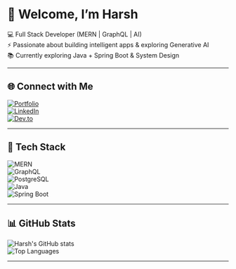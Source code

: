 # 🙏 Welcome, I’m Harsh

💻 Full Stack Developer (MERN | GraphQL | AI)  
⚡ Passionate about building intelligent apps & exploring Generative AI  
📚 Currently exploring Java + Spring Boot & System Design

---

## 🌐 Connect with Me

[![Portfolio](https://img.shields.io/badge/Portfolio-000000?style=for-the-badge&logo=vercel&logoColor=white)](https://your-portfolio-link.com)  
[![LinkedIn](https://img.shields.io/badge/LinkedIn-0A66C2?style=for-the-badge&logo=linkedin&logoColor=white)](https://www.linkedin.com/in/hprakash1999)  
[![Dev.to](https://img.shields.io/badge/Dev.to-000000?style=for-the-badge&logo=dev.to&logoColor=white)](https://dev.to/hprakash1999)

---

## 🚀 Tech Stack

![MERN](https://img.shields.io/badge/MERN-20232A?style=for-the-badge&logo=react&logoColor=61DAFB)  
![GraphQL](https://img.shields.io/badge/GraphQL-E10098?style=for-the-badge&logo=graphql&logoColor=white)  
![PostgreSQL](https://img.shields.io/badge/PostgreSQL-316192?style=for-the-badge&logo=postgresql&logoColor=white)  
![Java](https://img.shields.io/badge/Java-007396?style=for-the-badge&logo=openjdk&logoColor=white)  
![Spring Boot](https://img.shields.io/badge/Spring%20Boot-6DB33F?style=for-the-badge&logo=springboot&logoColor=white)

---

## 📊 GitHub Stats

![Harsh's GitHub stats](https://github-readme-stats.vercel.app/api?username=hprakash1999&show_icons=true&theme=tokyonight)  
![Top Languages](https://github-readme-stats.vercel.app/api/top-langs/?username=hprakash1999&layout=compact&theme=tokyonight)

---
